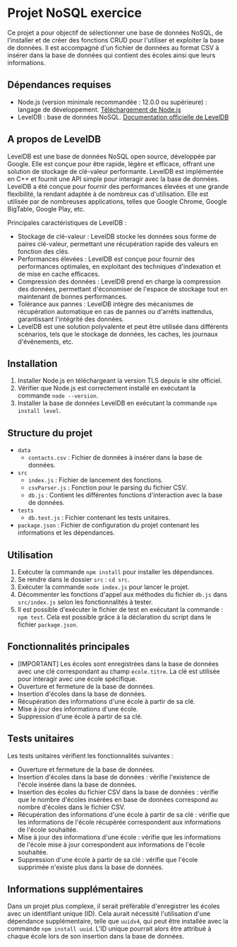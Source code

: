# Projet NoSQL exercice

Ce projet a pour objectif de sélectionner une base de données NoSQL, de l'installer et de créer des fonctions CRUD pour l'utiliser et exploiter la base de données. Il est accompagné d'un fichier de données au format CSV à insérer dans la base de données qui contient des écoles ainsi que leurs informations.

## Dépendances requises

- Node.js (version minimale recommandée : 12.0.0 ou supérieure) : langage de développement. [Téléchargement de Node.js](https://nodejs.org)
- LevelDB : base de données NoSQL. [Documentation officielle de LevelDB](https://github.com/Level/level)

## A propos de LevelDB

LevelDB est une base de données NoSQL open source, développée par Google. Elle est conçue pour être rapide, légère et efficace, offrant une solution de stockage de clé-valeur performante. LevelDB est implémentée en C++ et fournit une API simple pour interagir avec la base de données.
LevelDB a été conçue pour fournir des performances élevées et une grande flexibilité, la rendant adaptée à de nombreux cas d'utilisation. Elle est utilisée par de nombreuses applications, telles que Google Chrome, Google BigTable, Google Play, etc.

Principales caractéristiques de LevelDB :

- Stockage de clé-valeur : LevelDB stocke les données sous forme de paires clé-valeur, permettant une récupération rapide des valeurs en fonction des clés.
- Performances élevées : LevelDB est conçue pour fournir des performances optimales, en exploitant des techniques d'indexation et de mise en cache efficaces.
- Compression des données : LevelDB prend en charge la compression des données, permettant d'économiser de l'espace de stockage tout en maintenant de bonnes performances.
- Tolérance aux pannes : LevelDB intègre des mécanismes de récupération automatique en cas de pannes ou d'arrêts inattendus, garantissant l'intégrité des données.
- LevelDB est une solution polyvalente et peut être utilisée dans différents scénarios, tels que le stockage de données, les caches, les journaux d'événements, etc.

## Installation

1. Installer Node.js en téléchargeant la version TLS depuis le site officiel.
2. Vérifier que Node.js est correctement installé en exécutant la commande `node --version`.
3. Installer la base de données LevelDB en exécutant la commande `npm install level`.

## Structure du projet

- `data`
  - `contacts.csv` : Fichier de données à insérer dans la base de données.
- `src`
  - `index.js` : Fichier de lancement des fonctions.
  - `csvParser.js` : Fonction pour le parsing du fichier CSV.
  - `db.js` : Contient les différentes fonctions d'interaction avec la base de données.
- `tests`
  - `db.test.js` : Fichier contenant les tests unitaires.
- `package.json` : Fichier de configuration du projet contenant les informations et les dépendances.

## Utilisation

1. Exécuter la commande `npm install` pour installer les dépendances.
2. Se rendre dans le dossier `src` : `cd src`.
3. Exécuter la commande `node index.js` pour lancer le projet.
4. Décommenter les fonctions d'appel aux méthodes du fichier `db.js` dans `src/index.js` selon les fonctionnalités à tester.
5. Il est possible d'exécuter le fichier de test en exécutant la commande : `npm test`. Cela est possible grâce à la déclaration du script dans le fichier `package.json`.

## Fonctionnalités principales

- [IMPORTANT] Les écoles sont enregistrées dans la base de données avec une clé correspondant au champ `ecole.titre`. La clé est utilisée pour interagir avec une école spécifique.
- Ouverture et fermeture de la base de données.
- Insertion d'écoles dans la base de données.
- Récupération des informations d'une école à partir de sa clé.
- Mise à jour des informations d'une école.
- Suppression d'une école à partir de sa clé.

## Tests unitaires

Les tests unitaires vérifient les fonctionnalités suivantes :

- Ouverture et fermeture de la base de données.
- Insertion d'écoles dans la base de données : vérifie l'existence de l'école insérée dans la base de données.
- Insertion des écoles du fichier CSV dans la base de données : vérifie que le nombre d'écoles insérées en base de données correspond au nombre d'écoles dans le fichier CSV.
- Récupération des informations d'une école à partir de sa clé : vérifie que les informations de l'école récupérée correspondent aux informations de l'école souhaitée.
- Mise à jour des informations d'une école : vérifie que les informations de l'école mise à jour correspondent aux informations de l'école souhaitée.
- Suppression d'une école à partir de sa clé : vérifie que l'école supprimée n'existe plus dans la base de données.

## Informations supplémentaires

Dans un projet plus complexe, il serait préférable d'enregistrer les écoles avec un identifiant unique (ID). Cela aurait nécessité l'utilisation d'une dépendance supplémentaire, telle que `uuidv4`, qui peut être installée avec la commande `npm install uuid`. L'ID unique pourrait alors être attribué à chaque école lors de son insertion dans la base de données.
